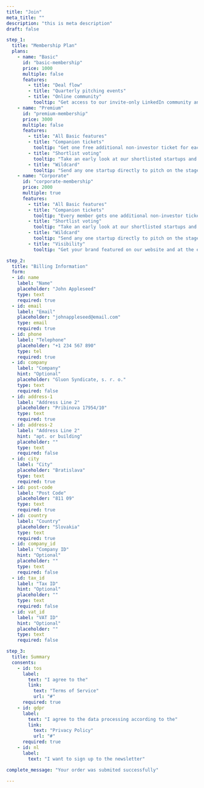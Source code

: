 ```yaml
---
title: "Join"
meta_title: ""
description: "this is meta description"
draft: false

step_1:
  title: "Membership Plan"
  plans:
    - name: "Basic"
      id: "basic-membership"
      price: 1000
      multiple: false
      features:
        - title: "Deal flow"
        - title: "Quarterly pitching events"
        - title: "Online community"
          tooltip: "Get access to our invite-only LinkedIn community and Whatsapp group."
    - name: "Premium"
      id: "premium-membership"
      price: 3000
      multiple: false
      features:
        - title: "All Basic features"
        - title: "Companion tickets"
          tooltip: "Get one free additional non‑investor ticket for each event and the possibility to buy up to 3 more at €200 per person."
        - title: "Shortlist voting"
          tooltip: "Take an early look at our shortlisted startups and vote for the ones that you want to see pitch on the stage"
        - title: "Wildcard"
          tooltip: "Send any one startup directly to pitch on the stage without having to go through the qualification process."
    - name: "Corporate"
      id: "corporate-membership"
      price: 2000
      multiple: true
      features:
        - title: "All Basic features"
        - title: "Companion tickets"
          tooltip: "Every member gets one additional non‑investor ticket for each event and the possibility to buy up to 3 more at €200 per person"
        - title: "Shortlist voting"
          tooltip: "Take an early look at our shortlisted startups and vote for the ones that you want to see pitch on the stage"
        - title: "Wildcard"
          tooltip: "Send any one startup directly to pitch on the stage without having to go through the qualification process."
        - title: "Visibility"
          tooltip: "Get your brand featured on our website and at the events."

step_2:
  title: "Billing Information"
  form:
  - id: name
    label: "Name"
    placeholder: "John Appleseed"
    type: text
    required: true
  - id: email
    label: "Email"
    placeholder: "johnappleseed@email.com"
    type: email
    required: true
  - id: phone
    label: "Telephone"
    placeholder: "+1 234 567 890"
    type: tel
    required: true
  - id: company
    label: "Company"
    hint: "Optional"
    placeholder: "Gluon Syndicate, s. r. o."
    type: text
    required: false
  - id: address-1
    label: "Address Line 2"
    placeholder: "Pribinova 17954/10"
    type: text
    required: true
  - id: address-2
    label: "Address Line 2"
    hint: "apt. or building"
    placeholder: ""
    type: text
    required: false
  - id: city
    label: "City"
    placeholder: "Bratislava"
    type: text
    required: true
  - id: post-code
    label: "Post Code"
    placeholder: "811 09"
    type: text
    required: true
  - id: country
    label: "Country"
    placeholder: "Slovakia"
    type: text
    required: true
  - id: company_id
    label: "Company ID"
    hint: "Optional"
    placeholder: ""
    type: text
    required: false
  - id: tax_id
    label: "Tax ID"
    hint: "Optional"
    placeholder: ""
    type: text
    required: false
  - id: vat_id
    label: "VAT ID"
    hint: "Optional"
    placeholder: ""
    type: text
    required: false

step_3:
  title: Summary
  consents:
    - id: tos
      label:
        text: "I agree to the"
        link: 
          text: "Terms of Service"
          url: "#"
      required: true
    - id: gdpr
      label:
        text: "I agree to the data processing according to the"
        link:
          text: "Privacy Policy"
          url: "#"
      required: true
    - id: nl
      label:
        text: "I want to sign up to the newsletter"

complete_message: "Your order was submited successfully"

---
```

